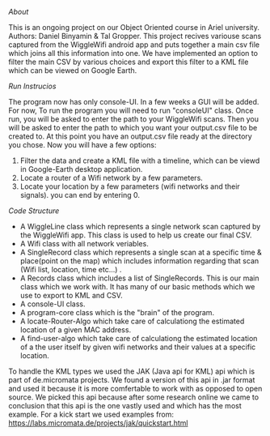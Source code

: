 *About*

This is an ongoing project on our Object Oriented course in Ariel university.
Authors: Daniel Binyamin & Tal Gropper.
This project recives variouse scans captured from the WiggleWifi android app and puts together a main csv file which joins all this information into one. We have implemented an option to filter the main CSV by various choices and export this filter to a KML file which can be viewed on Google Earth.

*Run Instrucios*

The program now has only console-UI.
In a few weeks a GUI will be added.
For now, To run the program you will need to run "consoleUI" class.
Once run, you will be asked to enter the path to your WiggleWifi scans.
Then you will be asked to enter the path to which you want your output.csv file to be created to.
At this point you have an output.csv file ready at the directory you chose.
Now you will have a few options:
1. Filter the data and create a KML file with a timeline, which can be viewd in Google-Earth desktop application.
2. Locate a router of a Wifi network by a few parameters.
3. Locate your location by a few parameters (wifi networks and their signals).
you can end by entering 0.


*Code Structure*

- A WiggleLine class which represents a single network scan captured by the WiggleWifi app. This class is used to help us create our final CSV.
- A Wifi class with all network veriables. 
- A SingleRecord class which represents a single scan at a specific time & place(point on the map) which includes information regarding that scan (Wifi list, location, time etc...) .
- A Records class which includes a list of SingleRecords. This is our main class which we work with. It has many of our basic methods which we use to export to KML and CSV.
- A console-UI class.
- A program-core class which is the "brain" of the program.
- A locate-Router-Algo which take care of calculationg the estimated location of a given MAC address.
- A find-user-algo which take care of calculationg the estimated location of a the user itself by given wifi networks and their values at a specific location.

To handle the KML types we used the JAK (Java api for KML) api which is part of de.micromata projects. We found a version of this api in .jar format and used it because it is more comfertable to work with as opposed to open source. We picked this api because after some research online we came to conclusion that this api is the one vastly used and which has the most example.
For a kick start we used examples from:
https://labs.micromata.de/projects/jak/quickstart.html

